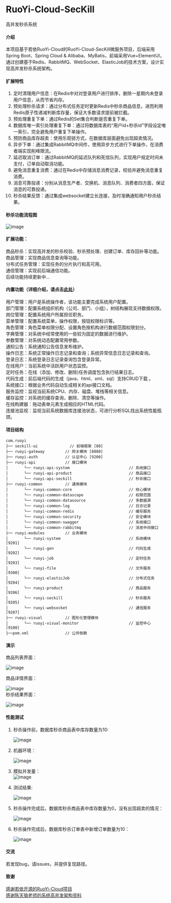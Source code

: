 # RuoYi-Cloud-SecKill
高并发秒杀系统

#### 介绍
本项目基于若依RuoYi-Cloud的RuoYi-Cloud-SecKill微服务项目，后端采用Spring Boot、Spring Cloud & Alibaba、MyBatis，前端采用Vue+ElementUI，通过创建基于Redis、RabbitMQ、WebSocket、ElasticJob的技术方案，设计实现高并发秒杀系统架构。

#### 扩展特性
1.  定时清理用户信息：在Redis中对对登录用户进行排序，删除一星期内未登录用户信息，从而节省内存。
2.  预处理秒杀请求：通过分布式任务定时更新Redis中秒杀商品信息，进而利用Redis原子性递减判断库存量，保证大多数请求提前被拦截。
3.  预处理重复下单：通过Redis的Set集合判断是否重复下单。
4.  数据库唯一索引处理重复下单：通过将数据库表的“用户id+秒杀id”字段设定唯一索引，完全避免用户重复下单操作。
5.  预防商品库存超卖：使用乐观锁方式，在数据库层面避免出现超卖情况。
6.  异步下单：通过集成RabbitMQ中间件，使用异步方式进行下单操作，在消费者端实现削峰限流。
7.  延迟取消订单：通过RabbitMQ的延迟队列和死信队列，实现用户规定时间未支付，订单自动取消功能。
8.  避免消息重复消费：通过在Redis中存储消息消费记录，校验并避免消息重复消费。
9.  消息可靠投递：分别从消息生产者、交换机、消息队列、消费者四方面，保证消息的可靠投递。
10.  秒杀结果反馈：通过集成websocket建立长连接，及时准确通知用户秒杀结果。
  
#### 秒杀功能流程图
  ![image](https://github.com/MikeForSharing/RuoYi-Cloud-SecKill/blob/main/systemResPic/%E7%A7%92%E6%9D%80%E6%B5%81%E7%A8%8B%E5%9B%BE.jpg)

  
#### 扩展功能：
  商品秒杀：实现高并发的秒杀校验、秒杀预处理、创建订单、库存回补等功能。  
  商品管理：实现商品信息查询等功能。  
  分布式任务管理：实现任务的分片执行和高可用。   
  通信管理：实现前后端通信功能。   
  后续功能持续更新中...   
    
#### 内置功能（详细介绍，请点击[此处](https://gitee.com/y_project/RuoYi-Cloud)）
  用户管理：用户是系统操作者，该功能主要完成系统用户配置。  
  部门管理：配置系统组织机构（公司、部门、小组），树结构展现支持数据权限。  
  岗位管理：配置系统用户所属担任职务。  
  菜单管理：配置系统菜单，操作权限，按钮权限标识等。  
  角色管理：角色菜单权限分配、设置角色按机构进行数据范围权限划分。  
  字典管理：对系统中经常使用的一些较为固定的数据进行维护。  
  参数管理：对系统动态配置常用参数。  
  通知公告：系统通知公告信息发布维护。  
  操作日志：系统正常操作日志记录和查询；系统异常信息日志记录和查询。  
  登录日志：系统登录日志记录查询包含登录异常。  
  在线用户：当前系统中活跃用户状态监控。  
  定时任务：在线（添加、修改、删除)任务调度包含执行结果日志。  
  代码生成：前后端代码的生成（java、html、xml、sql）支持CRUD下载 。  
  系统接口：根据业务代码自动生成相关的api接口文档。  
  服务监控：监视当前系统CPU、内存、磁盘、堆栈等相关信息。  
  缓存监控：对系统的缓存查询，删除、清空等操作。  
  在线构建器：拖动表单元素生成相应的HTML代码。  
  连接池监视：监视当前系统数据库连接池状态，可进行分析SQL找出系统性能瓶颈。  
  
#### 项目结构
~~~
com.ruoyi     
├── seckill-ui              // 前端框架 [80]
├── ruoyi-gateway         // 网关模块 [8080]
├── ruoyi-auth            // 认证中心 [9200]
├── ruoyi-api             // 接口模块
│       └── ruoyi-api-system                          // 系统接口
│       └── ruoyi-api-product                         // 商品接口
│       └── ruoyi-api-seckill                         // 秒杀接口
├── ruoyi-common          // 通用模块
│       └── ruoyi-common-core                         // 核心模块
│       └── ruoyi-common-datascope                    // 权限范围
│       └── ruoyi-common-datasource                   // 多数据源
│       └── ruoyi-common-log                          // 日志记录
│       └── ruoyi-common-redis                        // 缓存服务
│       └── ruoyi-common-security                     // 安全模块
│       └── ruoyi-common-swagger                      // 系统接口
│       └── ruoyi-common-rabbitmq                     // 消息中间接口
├── ruoyi-modules         // 业务模块
│       └── ruoyi-system                              // 系统模块 [9201]
│       └── ruoyi-gen                                 // 代码生成 [9202]
│       └── ruoyi-job                                 // 定时任务 [9203]
│       └── ruoyi-file                                // 文件服务 [9300]
│       └── ruoyi-elasticJob                          // 分布式任务 [9204]
│       └── ruoyi-product                             // 商品服务 [9206]
│       └── ruoyi-seckill                             // 秒杀服务 [9205]
│       └── ruoyi-websocket                           // 通信服务 [9207]  
├── ruoyi-visual          // 图形化管理模块
│       └── ruoyi-visual-monitor                      // 监控中心 [9100]
├──pom.xml                // 公共依赖
~~~
  
#### 演示  
商品列表界面：  
  
 ![image](https://github.com/MikeForSharing/RuoYi-Cloud-SecKill/blob/main/systemResPic/%E5%89%8D%E7%AB%AF-%E5%95%86%E5%93%81%E5%88%97%E8%A1%A8%E7%95%8C%E9%9D%A2.png)
   
商品详情界面：  
  
 ![image](https://github.com/MikeForSharing/RuoYi-Cloud-SecKill/blob/main/systemResPic/%E5%89%8D%E7%AB%AF-%E5%95%86%E5%93%81%E8%AF%A6%E6%83%85%E7%95%8C%E9%9D%A2.png)  
秒杀结果界面：  
  
 ![image](https://github.com/MikeForSharing/RuoYi-Cloud-SecKill/blob/main/systemResPic/%E5%89%8D%E7%AB%AF-%E7%A7%92%E6%9D%80%E7%BB%93%E6%9E%9C%E7%95%8C%E9%9D%A2.png)  
    
#### 性能测试

1.  秒杀操作前，数据库秒杀商品表中库存数量为10:
  
    ![image](https://github.com/MikeForSharing/RuoYi-Cloud-SecKill/blob/main/systemResPic/%E5%95%86%E5%93%81%E5%88%97%E8%A1%A8%E7%95%8C%E9%9D%A2.png)  

2.  机器环境：
     
    ![image](https://github.com/MikeForSharing/RuoYi-Cloud-SecKill/blob/main/systemResPic/%E6%9C%BA%E5%99%A8%E7%8E%AF%E5%A2%83.png)  

3.  模拟并发量：  
    ![image](https://github.com/MikeForSharing/RuoYi-Cloud-SecKill/blob/main/systemResPic/%E6%A8%A1%E6%8B%9F%E5%B9%B6%E5%8F%91%E9%87%8F.png)  
    
4.  测试结果:
      
    ![image](https://github.com/MikeForSharing/RuoYi-Cloud-SecKill/blob/main/systemResPic/%E6%B5%8B%E8%AF%95%E7%BB%93%E6%9E%9C.png)  
  
5.  秒杀操作完成后，数据库秒杀商品表中库存数量为0，没有出现超卖的情况：
     
    ![image](https://github.com/MikeForSharing/RuoYi-Cloud-SecKill/blob/main/systemResPic/%E7%A7%92%E6%9D%80%E6%93%8D%E4%BD%9C%E5%AE%8C%E6%88%90%E5%90%8E%E5%BA%93%E5%AD%98%E9%87%8F.png)  

6.  秒杀操作完成后，数据库秒杀订单表中新增订单数量为10：
      
    ![image](https://github.com/MikeForSharing/RuoYi-Cloud-SecKill/blob/main/systemResPic/%E7%A7%92%E6%9D%80%E6%93%8D%E4%BD%9C%E5%AE%8C%E6%88%90%E5%90%8E%E6%96%B0%E5%A2%9E%E8%AE%A2%E5%8D%95%E6%95%B0%E9%87%8F.png)  
    
#### 交流
若发现bug，请issues，并提供复现路径。  
  
#### 致谢  
[感谢若依开源的RuoYi-Cloud项目](https://gitee.com/y_project/RuoYi-Cloud)  
[感谢陈天狼老师的系统高并发架构资料](https://space.bilibili.com/98307693)


